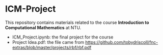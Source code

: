 # ICM-Project
This repository contains materials related to the course **Introduction to Computational Mathematics** at NTU.

* ICM_Project.ipynb: the final project for the course
* Project Idea.pdf: the file came from https://github.com/tobydriscoll/fnc-extras/blob/master/projects/rbf/rbf.pdf
